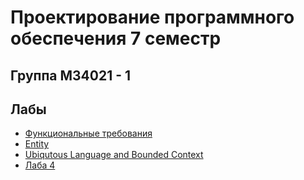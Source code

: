 # Проектирование программного обеспечения 7 семестр

## Группа M34021 - 1

## Лабы

- [Функциональные требования](https://buildin.ai/share/f8ddd29a-dac9-40ac-8202-df40846904a1)
- [Entity](https://buildin.ai/share/9df211cf-11dd-4edf-b8da-378bcaf99bed)
- [Ubiqutous Language and Bounded Context](https://buildin.ai/share/6ab815bc-b2ef-44be-ad1c-68fb3538d35e)
- [Лаба 4](https://buildin.ai/share/71222101-aba5-4d97-83fc-649012ebf8c5)
